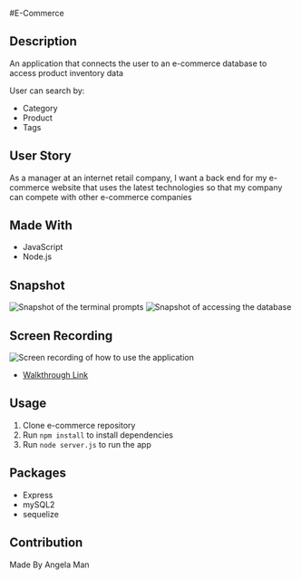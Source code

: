 #E-Commerce

## Description
An application that connects the user to an e-commerce database to access product inventory data

User can search by:
* Category
* Product
* Tags

## User Story
As a manager at an internet retail company, I want a back end for my e-commerce website that uses the latest technologies so that my company can compete with other e-commerce companies

## Made With
* JavaScript
* Node.js

## Snapshot
![Snapshot of the terminal prompts](./images/.png)
![Snapshot of accessing the database](./images/.png)

## Screen Recording
![Screen recording of how to use the application](./images/e-commerce-demo.gif)
* [Walkthrough Link]()

## Usage
1. Clone e-commerce repository
2. Run <code>npm install</code> to install dependencies
3. Run <code>node server.js</code> to run the app

## Packages
* Express
* mySQL2
* sequelize

## Contribution
Made By Angela Man
